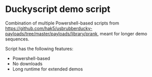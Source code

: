 # Duckyscript demo script

Combination of multiple Powershell-based scripts  from https://github.com/hak5/usbrubberducky-payloads/tree/master/payloads/library/prank, meant for longer demo sequences.

Script has the following features:
- Powershell-based
- No downloads
- Long runtime for extended demos
